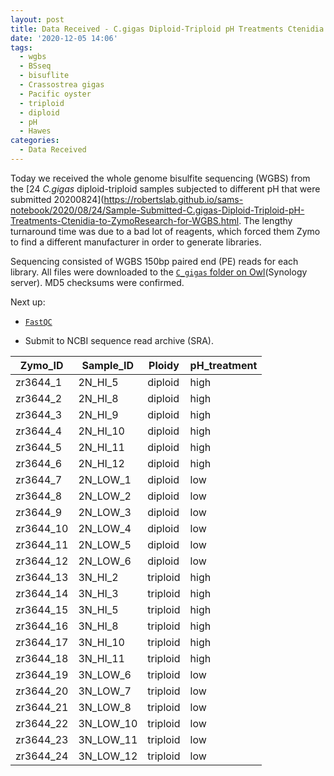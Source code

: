 ```yaml
---
layout: post
title: Data Received - C.gigas Diploid-Triploid pH Treatments Ctenidia WGBS from ZymoResearch
date: '2020-12-05 14:06'
tags:
  - wgbs
  - BSseq
  - bisuflite
  - Crassostrea gigas
  - Pacific oyster
  - triploid
  - diploid
  - pH
  - Hawes
categories:
  - Data Received
---
```

Today we received the whole genome bisulfite sequencing (WGBS) from the [24 _C.gigas_ diploid-triploid samples subjected to different pH that were submitted 20200824](https://robertslab.github.io/sams-notebook/2020/08/24/Sample-Submitted-C.gigas-Diploid-Triploid-pH-Treatments-Ctenidia-to-ZymoResearch-for-WGBS.html. The lengthy turnaround time was due to a bad lot of reagents, which forced them Zymo to find a different manufacturer in order to generate libraries.

Sequencing consisted of WGBS 150bp paired end (PE) reads for each library. All files were downloaded to the [`C_gigas` folder on Owl](https://owl.fish.washington.edu/nightingales/C_gigas/)(Synology server). MD5 checksums were confirmed.

Next up:

- [`FastQC`](https://www.bioinformatics.babraham.ac.uk/projects/fastqc/)

- Submit to NCBI sequence read archive (SRA).



| Zymo_ID   | Sample_ID | Ploidy   | pH_treatment |
|-----------|-----------|----------|--------------|
| zr3644_1  | 2N_HI_5   | diploid  | high         |
| zr3644_2  | 2N_HI_8   | diploid  | high         |
| zr3644_3  | 2N_HI_9   | diploid  | high         |
| zr3644_4  | 2N_HI_10  | diploid  | high         |
| zr3644_5  | 2N_HI_11  | diploid  | high         |
| zr3644_6  | 2N_HI_12  | diploid  | high         |
| zr3644_7  | 2N_LOW_1  | diploid  | low          |
| zr3644_8  | 2N_LOW_2  | diploid  | low          |
| zr3644_9  | 2N_LOW_3  | diploid  | low          |
| zr3644_10 | 2N_LOW_4  | diploid  | low          |
| zr3644_11 | 2N_LOW_5  | diploid  | low          |
| zr3644_12 | 2N_LOW_6  | diploid  | low          |
| zr3644_13 | 3N_HI_2   | triploid | high         |
| zr3644_14 | 3N_HI_3   | triploid | high         |
| zr3644_15 | 3N_HI_5   | triploid | high         |
| zr3644_16 | 3N_HI_8   | triploid | high         |
| zr3644_17 | 3N_HI_10  | triploid | high         |
| zr3644_18 | 3N_HI_11  | triploid | high         |
| zr3644_19 | 3N_LOW_6  | triploid | low          |
| zr3644_20 | 3N_LOW_7  | triploid | low          |
| zr3644_21 | 3N_LOW_8  | triploid | low          |
| zr3644_22 | 3N_LOW_10 | triploid | low          |
| zr3644_23 | 3N_LOW_11 | triploid | low          |
| zr3644_24 | 3N_LOW_12 | triploid | low          |
